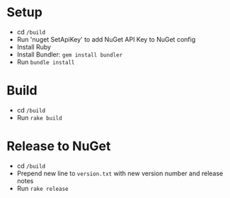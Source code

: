 
# Setup

- cd `/build`
- Run 'nuget SetApiKey' to add NuGet API Key to NuGet config
- Install Ruby
- Install Bundler: `gem install bundler`
- Run `bundle install`

# Build

- cd `/build`
- Run `rake build`

# Release to NuGet

- cd `/build`
- Prepend new line to `version.txt` with new version number and release notes
- Run `rake release`
